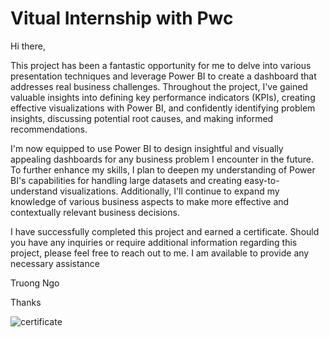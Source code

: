 # Vitual Internship with Pwc

Hi there,

This project has been a fantastic opportunity for me to delve into various presentation techniques and leverage Power BI to create a dashboard that addresses real business challenges. Throughout the project, I've gained valuable insights into defining key performance indicators (KPIs), creating effective visualizations with Power BI, and confidently identifying problem insights, discussing potential root causes, and making informed recommendations.

I'm now equipped to use Power BI to design insightful and visually appealing dashboards for any business problem I encounter in the future. To further enhance my skills, I plan to deepen my understanding of Power BI's capabilities for handling large datasets and creating easy-to-understand visualizations. Additionally, I'll continue to expand my knowledge of various business aspects to make more effective and contextually relevant business decisions.

I have successfully completed this project and earned a certificate. Should you have any inquiries or require additional information regarding this project, please feel free to reach out to me. I am available to provide any necessary assistance

Truong Ngo

Thanks

![certificate]()
